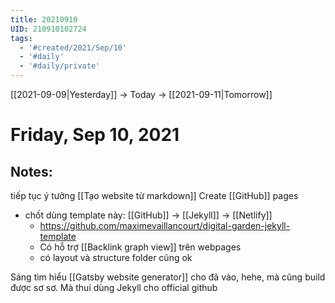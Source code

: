 ```yaml
---
title: 20210910
UID: 210910102724
tags:
  - '#created/2021/Sep/10'
  - '#daily'
  - '#daily/private'
---
```

[[2021-09-09|Yesterday]] -> Today -> [[2021-09-11|Tomorrow]]
# Friday, Sep 10, 2021

## Notes:
tiếp tục ý tưởng [[Tạo website từ markdown]]
Create [[GitHub]] pages 
- chốt dùng template này: [[GitHub]] -> [[Jekyll]] -> [[Netlify]]
	- https://github.com/maximevaillancourt/digital-garden-jekyll-template
	- Có hỗ trợ [[Backlink graph view]] trên webpages
	- có layout và structure folder cũng ok

Sáng tìm hiểu [[Gatsby website generator]] cho đã vào, hehe, mà cũng build được sơ sơ. Mà thui dùng Jekyll cho official github